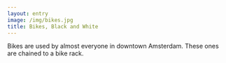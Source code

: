 ```yaml
---
layout: entry
image: /img/bikes.jpg
title: Bikes, Black and White
---
```


Bikes are used by almost everyone in downtown Amsterdam. These ones are chained to a bike rack.